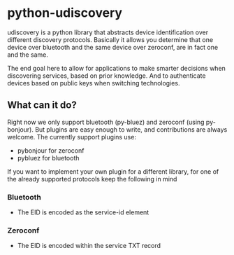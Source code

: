 # python-udiscovery 

udiscovery is a python library that abstracts device identification over different
discovery protocols. Basically it allows you determine that one device over bluetooth
and the same device over zeroconf, are in fact one and the same.

The end goal here to allow for applications to make smarter decisions when discovering
services, based on prior knowledge. And to authenticate devices based on public keys
when switching technologies.

## What can it do?

Right now we only support bluetooth (py-bluez) and zeroconf (using py-bonjour).
But plugins are easy enough to write, and contributions are always welcome.
The currently support plugins use:

* pybonjour for zeroconf
* pybluez for bluetooth

If you want to implement your own plugin for a different library, for one of
the already supported protocols keep the following in mind

### Bluetooth

* The EID is encoded as the service-id element


### Zeroconf

* The EID is encoded within the service TXT record


